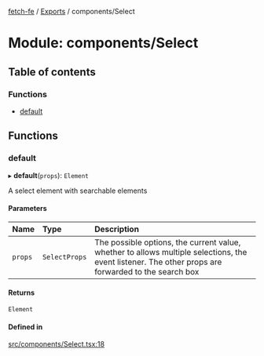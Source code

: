 [fetch-fe](../README.md) / [Exports](../modules.md) / components/Select

# Module: components/Select

## Table of contents

### Functions

- [default](components_Select.md#default)

## Functions

### default

▸ **default**(`props`): `Element`

A select element with searchable elements

#### Parameters

| Name | Type | Description |
| :------ | :------ | :------ |
| `props` | `SelectProps` | The possible options, the current value, whether to allows multiple selections, the event listener. The other props are forwarded to the search box |

#### Returns

`Element`

#### Defined in

[src/components/Select.tsx:18](https://github.com/SimoneLazier/fetch-fe/blob/5933c5b/src/components/Select.tsx#L18)
